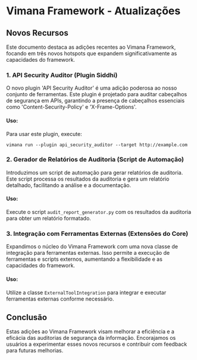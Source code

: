 # Vimana Framework - Atualizações

## Novos Recursos

Este documento destaca as adições recentes ao Vimana Framework, focando em três novos hotspots que expandem significativamente as capacidades do framework.

### 1. API Security Auditor (Plugin Siddhi)
O novo plugin 'API Security Auditor' é uma adição poderosa ao nosso conjunto de ferramentas. Este plugin é projetado para auditar cabeçalhos de segurança em APIs, garantindo a presença de cabeçalhos essenciais como 'Content-Security-Policy' e 'X-Frame-Options'.

#### Uso:
Para usar este plugin, execute:
```
vimana run --plugin api_security_auditor --target http://example.com
```

### 2. Gerador de Relatórios de Auditoria (Script de Automação)
Introduzimos um script de automação para gerar relatórios de auditoria. Este script processa os resultados da auditoria e gera um relatório detalhado, facilitando a análise e a documentação.

#### Uso:
Execute o script `audit_report_generator.py` com os resultados da auditoria para obter um relatório formatado.

### 3. Integração com Ferramentas Externas (Extensões do Core)
Expandimos o núcleo do Vimana Framework com uma nova classe de integração para ferramentas externas. Isso permite a execução de ferramentas e scripts externos, aumentando a flexibilidade e as capacidades do framework.

#### Uso:
Utilize a classe `ExternalToolIntegration` para integrar e executar ferramentas externas conforme necessário.

## Conclusão

Estas adições ao Vimana Framework visam melhorar a eficiência e a eficácia das auditorias de segurança da informação. Encorajamos os usuários a experimentar esses novos recursos e contribuir com feedback para futuras melhorias.